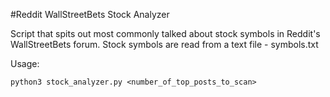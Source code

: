 #Reddit WallStreetBets Stock Analyzer

Script that spits out most commonly talked about stock symbols in Reddit's WallStreetBets forum.
Stock symbols are read from a text file - symbols.txt

Usage:
```
python3 stock_analyzer.py <number_of_top_posts_to_scan>
```